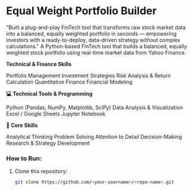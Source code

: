 # Equal Weight Portfolio Builder
"Built a plug-and-play FinTech tool that transforms raw stock market data into a balanced, equally weighted portfolio in seconds — empowering investors with a ready-to-deploy, data-driven strategy without complex calculations."
A Python-based FinTech tool that builds a balanced, equally weighted stock portfolio using real-time market data from Yahoo Finance. 

**Technical & Finance Skills**

Portfolio Management
Investment Strategies
Risk Analysis & Return Calculation
Quantitative Finance
Financial Modeling

**💻 Technical Tools & Programming**

Python (Pandas, NumPy, Matplotlib, SciPy)
Data Analysis & Visualization
Excel / Google Sheets
Jupyter Notebook

**🧠 Core Skills**

Analytical Thinking
Problem Solving
Attention to Detail
Decision-Making
Research & Strategy Development

### How to Run:
1. Clone this repository:
   ```bash
   git clone https://github.com/<your-username>/<repo-name>.git
